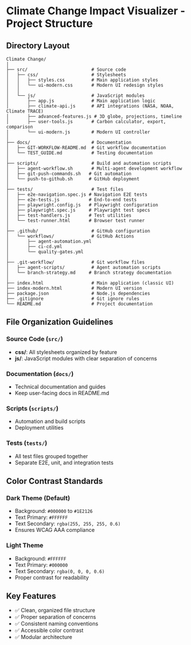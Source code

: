 # Climate Change Impact Visualizer - Project Structure

## Directory Layout

```
Climate Change/
│
├── src/                        # Source code
│   ├── css/                    # Stylesheets
│   │   ├── styles.css          # Main application styles
│   │   └── ui-modern.css       # Modern UI redesign styles
│   │
│   └── js/                     # JavaScript modules
│       ├── app.js              # Main application logic
│       ├── climate-api.js      # API integrations (NASA, NOAA, Climate TRACE)
│       ├── advanced-features.js # 3D globe, projections, timeline
│       ├── user-tools.js       # Carbon calculator, export, comparison
│       └── ui-modern.js        # Modern UI controller
│
├── docs/                       # Documentation
│   ├── GIT-WORKFLOW-README.md  # Git workflow documentation
│   └── TEST_GUIDE.md           # Testing documentation
│
├── scripts/                    # Build and automation scripts
│   ├── agent-workflow.sh       # Multi-agent development workflow
│   ├── git-push-commands.sh   # Git automation
│   └── push-to-github.sh      # GitHub deployment
│
├── tests/                      # Test files
│   ├── e2e-navigation.spec.js # Navigation E2E tests
│   ├── e2e-tests.js           # End-to-end tests
│   ├── playwright.config.js   # Playwright configuration
│   ├── playwright.spec.js     # Playwright test specs
│   ├── test-handlers.js       # Test utilities
│   └── test-runner.html       # Browser test runner
│
├── .github/                    # GitHub configuration
│   └── workflows/              # GitHub Actions
│       ├── agent-automation.yml
│       ├── ci-cd.yml
│       └── quality-gates.yml
│
├── .git-workflow/              # Git workflow files
│   ├── agent-scripts/          # Agent automation scripts
│   └── branch-strategy.md     # Branch strategy documentation
│
├── index.html                  # Main application (classic UI)
├── index-modern.html           # Modern UI version
├── package.json                # Node.js dependencies
├── .gitignore                  # Git ignore rules
└── README.md                   # Project documentation
```

## File Organization Guidelines

### Source Code (`src/`)
- **css/**: All stylesheets organized by feature
- **js/**: JavaScript modules with clear separation of concerns

### Documentation (`docs/`)
- Technical documentation and guides
- Keep user-facing docs in README.md

### Scripts (`scripts/`)
- Automation and build scripts
- Deployment utilities

### Tests (`tests/`)
- All test files grouped together
- Separate E2E, unit, and integration tests

## Color Contrast Standards

### Dark Theme (Default)
- Background: `#000000` to `#1E2126`
- Text Primary: `#FFFFFF`
- Text Secondary: `rgba(255, 255, 255, 0.6)`
- Ensures WCAG AAA compliance

### Light Theme
- Background: `#FFFFFF`
- Text Primary: `#000000`
- Text Secondary: `rgba(0, 0, 0, 0.6)`
- Proper contrast for readability

## Key Features
- ✅ Clean, organized file structure
- ✅ Proper separation of concerns
- ✅ Consistent naming conventions
- ✅ Accessible color contrast
- ✅ Modular architecture